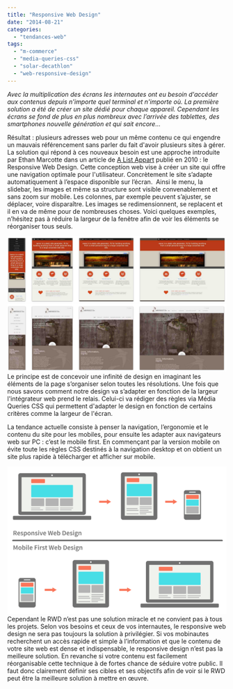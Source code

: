 ```yaml
---
title: "Responsive Web Design"
date: "2014-08-21"
categories: 
  - "tendances-web"
tags: 
  - "m-commerce"
  - "media-queries-css"
  - "solar-decathlon"
  - "web-responsive-design"
---
```


_Avec la multiplication des écrans les internautes ont eu besoin d'accéder aux contenus depuis n'importe quel terminal et n'importe où. La première solution a été de créer un site dédié pour chaque appareil. Cependant les écrans se fond de plus en plus nombreux avec l’arrivée des tablettes, des smartphones nouvelle génération et qui sait encore…_

Résultat : plusieurs adresses web pour un même contenu ce qui engendre un mauvais référencement sans parler du fait d'avoir plusieurs sites à gérer. La solution qui répond à ces nouveaux besoin est une approche introduite par Ethan Marcotte dans un article de [A List Appart](http://alistapart.com/article/responsive-web-design) publié en 2010 : le Responsive Web Design. Cette conception web vise à créer un site qui offre une navigation optimale pour l'utilisateur. Concrètement le site s’adapte automatiquement à l’espace disponible sur l’écran.  Ainsi le menu, la slidebar, les images et même sa structure sont visible convenablement et sans zoom sur mobile. Les colonnes, par exemple peuvent s’ajuster, se déplacer, voire disparaître. Les images se redimensionnent, se replacent et il en va de même pour de nombreuses choses. Voici quelques exemples, n’hésitez pas à réduire la largeur de la fenêtre afin de voir les éléments se réorganiser tous seuls.

[![Responsive web design 4](/assets/images/Responsive-web-design-4.png)](http://nanoc.ws/ "nanoc.ws") [![Responsive web design 5](/assets/images/Responsive-web-design-5.png)](http://hirondelleusa.org/ "hirondelleusa") Le principe est de concevoir une infinité de design en imaginant les éléments de la page s’organiser selon toutes les résolutions. Une fois que nous savons comment notre design va s’adapter en fonction de la largeur l'intégrateur web prend le relais. Celui-ci va rédiger des règles via Média Queries CSS qui permettent d'adapter le design en fonction de certains critères comme la largeur de l'écran.

La tendance actuelle consiste à penser la navigation, l’ergonomie et le contenu du site pour les mobiles, pour ensuite les adapter aux navigateurs web sur PC : c’est le mobile first. En commençant par la version mobile on évite toute les règles CSS destinés à la navigation desktop et on obtient un site plus rapide à télécharger et afficher sur mobile.

[![responsive vs mobile first](/assets/images/responsive-vs-mobile-first.png)](/assets/images/responsive-vs-mobile-first.png) Cependant le RWD n’est pas une solution miracle et ne convient pas à tous les projets. Selon vos besoins et ceux de vos internautes, le responsive web design ne sera pas toujours la solution à privilégier. Si vos mobinautes recherchent un accès rapide et simple à l’information et que le contenu de votre site web est dense et indispensable, le responsive design n’est pas la meilleure solution. En revanche si votre contenu est facilement réorganisable cette technique à de fortes chance de séduire votre public. Il faut donc clairement définir ses cibles et ses objectifs afin de voir si le RWD peut être la meilleure solution à mettre en œuvre.
